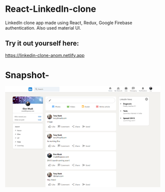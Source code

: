 # React-LinkedIn-clone
LinkedIn clone app made using React, Redux, Google Firebase authentication.
Also used material UI.

## Try it out yourself here: 
https://linkedin-clone-anom.netlify.app

# Snapshot-
![](ss.png)
